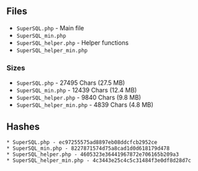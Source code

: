 ## Files

* `SuperSQL.php` - Main file
* `SuperSQL_min.php`
* `SuperSQL_helper.php` - Helper functions
* `SuperSQL_helper_min.php`

### Sizes

* `SuperSQL.php` - 27495 Chars (27.5 MB)
* `SuperSQL_min.php` - 12439 Chars (12.4 MB)
* `SuperSQL_helper.php` - 9840 Chars (9.8 MB)
* `SuperSQL_helper_min.php` - 4839 Chars (4.8 MB)

## Hashes

```
* SuperSQL.php - ec97255575ad8897eb08ddcfcb2952ce
* SuperSQL_min.php - 8227871574d75a8cad1d0d618179d478
* SuperSQL_helper.php - 4605323e36441967872e706165b209a3
* SuperSQL_helper_min.php - 4c3443e25c4c5c31484f3e0df8d28d7c
```
